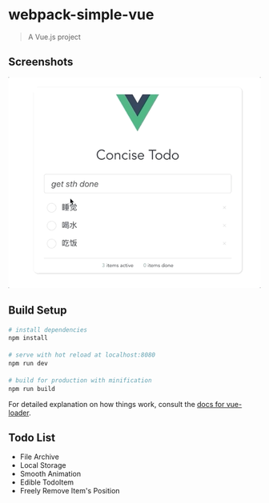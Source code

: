 # webpack-simple-vue

> A Vue.js project

## Screenshots

![main.gif](https://github.com/luvsunlight/Concise-Todo/blob/master/screenshots/main.gif)

## Build Setup

``` bash
# install dependencies
npm install

# serve with hot reload at localhost:8080
npm run dev

# build for production with minification
npm run build
```

For detailed explanation on how things work, consult the [docs for vue-loader](http://vuejs.github.io/vue-loader).

## Todo List

* File Archive
* Local Storage
* Smooth Animation
* Edible TodoItem
* Freely Remove Item's Position

